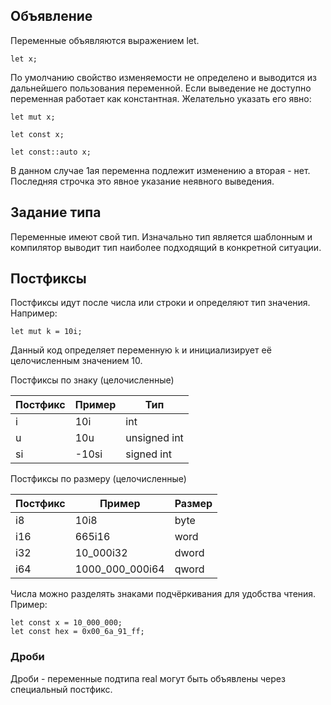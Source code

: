 ## Объявление

Переменные объявляются выражением let.
```
let x;
```
По умолчанию свойство изменяемости не определено и выводится
из дальнейшего пользования переменной. Если выведение не доступно
переменная работает как константная.
Желательно указать его явно:
```
let mut x;

let const x;

let const::auto x;
```
В данном случае 1ая переменна подлежит изменению а вторая - нет.
Последняя строчка это явное указание неявного выведения.

## Задание типа

Переменные имеют свой тип. Изначально тип является шаблонным
и компилятор выводит тип наиболее подходящий в конкретной ситуации.


## Постфиксы

Постфиксы идут после числа или строки и определяют тип значения.
Например:

```
let mut k = 10i;
```
Данный код определяет переменную `k` и инициализирует её
целочисленным значением 10.

Постфиксы по знаку (целочисленные)

| Постфикс                 | Пример | Тип          |
| ------------------------ | ------ | ------------ |
| i                        | 10i    | int          |
| u                        | 10u    | unsigned int |
| si                       | -10si  | signed int   |
Постфиксы по размеру (целочисленные)

| Постфикс | Пример          | Размер |
| -------- | --------------- | ------ |
| i8       | 10i8            | byte   |
| i16      | 665i16          | word   |
| i32      | 10_000i32       | dword  |
| i64      | 1000_000_000i64 | qword  |

Числа можно разделять знаками подчёркивания для удобства чтения.
Пример:
```
let const x = 10_000_000;
let const hex = 0x00_6a_91_ff;
```

### Дроби

Дроби - переменные подтипа real могут быть объявлены через 
специальный постфикс.

